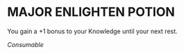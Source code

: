 ﻿---
tags:
  - Item
  - Consumable
name: 'MAJOR ENLIGHTEN POTION'
description: 'You gain a +1 bonus to your Knowledge until your next rest.'
---

# MAJOR ENLIGHTEN POTION

You gain a +1 bonus to your Knowledge until your next rest.

*Consumable*

